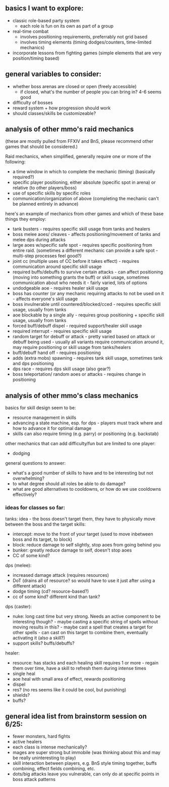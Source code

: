 ## basics I want to explore:
- classic role-based party system
    - each role is fun on its own as part of a group
- real-time combat
    - involves positioning requirements, preferrably not grid based
    - involves timing elements (timing dodges/counters, time-limited mechanics)
- incorporate lessons from fighting games (simple elements that are very position/timing based)

## general variables to consider:
- whether boss arenas are closed or open (freely accessible)
    - if closed, what's the number of people you can bring in? 4-6 seems good
- difficulty of bosses
- reward system + how progression should work
- should classes/skills be customizeable?


analysis of other mmo's raid mechanics
---------------------------

(these are mostly pulled from FFXIV and BnS, please recommend other games that should
be considered.)

Raid mechanics, when simplified, generally require one or more of the following:
- a time window in which to complete the mechanic (timing) (basically required?)
- specific player positioning, either absolute (specific spot in arena) or relative (to other players/boss)
- use of specific skills by specific roles
- communication/organization of above (completing the mechanic can't be planned entirely in advance)

here's an example of mechanics from other games and which of these base things they employ:
- tank busters - requires specific skill usage from tanks and healers
- boss melee aoes/ cleaves - affects positioning/movement of tanks and melee dps during attacks
- large aoes w/specific safe spot - requires specific positioning from entire raid.
      (sometimes a different mechanic can provide a safe spot - multi-step processes feel good?)
- joint cc (multiple uses of CC before it takes effect) - requires communication around specific skill usage
- required buffs/debuffs to survive certain attacks - can affect positioning (moving into something grants the buff) or skill usage, sometimes communication about who needs it - fairly varied, lots of options
- undodgeable aoe - requires healer skill usage
- boss has counter (or any mechanic requiring attacks to not be used on it - affects everyone's skill usage
- boss invulnerable until countered/blocked/cced - requires specific skill usage, usually from tanks
- aoe blockable by a single ally - requires group positioning + specific skill usage, usually from tanks
- forced buff/debuff dispel - required support/healer skill usage
- required interrupt - requires specific skill usage
- random target for debuff or attack - pretty varied based on attack or debuff being used - usually all variants require communication around it, may require positioning or skill usage from tanks/healers
- buff/debuff hand off - requires positioning
- adds (extra mobs) spawning - requires tank skill usage, sometimes tank and dps positioning
- dps race - requires dps skill usage (also gear?)
- boss teleportation/ random aoes or attacks - requires change in positioning


analysis of other mmo's class mechanics
------------------------------

basics for skill design seem to be:
- resource management in skills
- advancing a state machine, esp. for dps - players must track where and how to advance it for optimal damage
- skills can also require timing (e.g. parry) or positioning (e.g. backstab)

other mechanics that can add difficulty/fun but are limited to one player:
- dodging

general questions to answer:
- what's a good number of skills to have and to be interesting but not overwhelming?
- to what degree should all roles be able to do damage?
- what are good alternatives to cooldowns, or how do we use cooldowns effectively?


### ideas for classes so far:

tanks:
idea - the boss doesn't target them, they have to physically move between the boss and the target
skills:
- intercept: move to the front of your target (used to move inbetween boss and its target, to block)
- block: reduce damage to self slightly, stop aoes from going behind you
- bunker: greatly reduce damage to self, doesn't stop aoes
- CC of some kind?

dps (melee):
- increased damage attack (requires resources)
- DoT (drains all of resource? so would have to use it just after using a different attack)
- dodge timing (cd? resource-based?)
- cc of some kind? different kind than tank?

dps (caster):
- nuke: long cast time but very strong. Needs an active component to be interesting though?
          - maybe casting a specific string of spells without moving results in this?
          - maybe cast a spell that creates a target for other spells - can cast on this target to combine them, eventually activating it (also a skill?)
- support skills? buffs/debuffs?

healer:
- resource: has stacks and each healing skill requires 1 or more - regain them over time, have a skill to refresh them during intense times
- single heal
- aoe heal with small area of effect, rewards positioning
- dispel
- res? (no res seems like it could be cool, but punishing)
- shields?
- buffs?

general idea list from brainstorm session on 6/25:
-------------------

- fewer monsters, hard fights
- active healers
- each class is intense mechanically?
- mages are super strong but immobile (was thinking about this and may be really uninteresting to play)
- skill interaction between players, e.g. BnS style timing together, buffs combining, effect fields combining, etc.
- dots/big attacks leave you vulnerable, can only do at specific points in boss attack patterns
